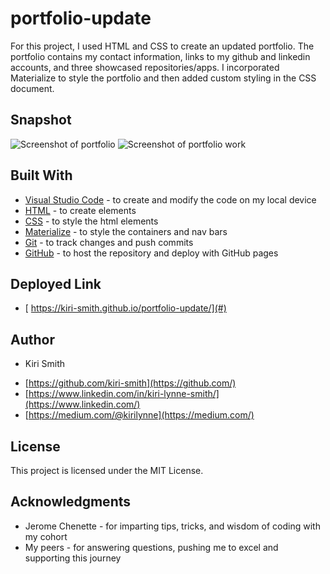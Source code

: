 # portfolio-update

For this project, I used HTML and CSS to create an updated portfolio. The portfolio contains my contact information, links to my github and linkedin accounts, and three showcased repositories/apps. I incorporated Materialize to style the portfolio and then added custom styling in the CSS document.

## Snapshot

<img src="snip1.JPG" alt="Screenshot of portfolio">
<img src="snip2.JPG" alt="Screenshot of portfolio work">

## Built With

* [Visual Studio Code](https://code.visualstudio.com/) - to create and modify the code on my local device
* [HTML](https://developer.mozilla.org/en-US/docs/Web/HTML) - to create elements
* [CSS](https://developer.mozilla.org/en-US/docs/Web/CSS) - to style the html elements
* [Materialize](https://materializecss.com/) - to style the containers and nav bars
* [Git](https://git-scm.com/) - to track changes and push commits
* [GitHub](github.com) - to host the repository and deploy with GitHub pages

## Deployed Link

* [ https://kiri-smith.github.io/portfolio-update/](#)

## Author

* Kiri Smith 

- [https://github.com/kiri-smith](https://github.com/)
- [https://www.linkedin.com/in/kiri-lynne-smith/](https://www.linkedin.com/)
- [https://medium.com/@kirilynne](https://medium.com/)

## License

This project is licensed under the MIT License.

## Acknowledgments

* Jerome Chenette - for imparting tips, tricks, and wisdom of coding with my cohort
* My peers - for answering questions, pushing me to excel and supporting this journey